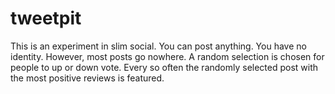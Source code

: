 # tweetpit

This is an experiment in slim social. You can post anything. You have no identity.
However, most posts go nowhere. A random selection is chosen for people to up or
down vote. Every so often the randomly selected post with the most positive reviews
is featured.
